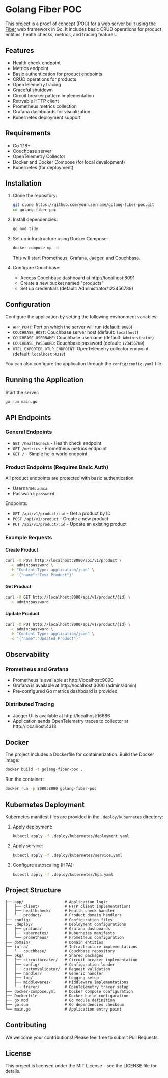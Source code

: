 # Golang Fiber POC

This project is a proof of concept (POC) for a web server built using the [Fiber](https://gofiber.io/) web framework in Go. It includes basic CRUD operations for product entities, health checks, metrics, and tracing features.

## Features

- Health check endpoint
- Metrics endpoint
- Basic authentication for product endpoints
- CRUD operations for products
- OpenTelemetry tracing
- Graceful shutdown
- Circuit breaker pattern implementation
- Retryable HTTP client
- Prometheus metrics collection
- Grafana dashboards for visualization
- Kubernetes deployment support

## Requirements

- Go 1.18+
- Couchbase server
- OpenTelemetry Collector
- Docker and Docker Compose (for local development)
- Kubernetes (for deployment)

## Installation

1. Clone the repository:
    ```sh
    git clone https://github.com/yourusername/golang-fiber-poc.git
    cd golang-fiber-poc
    ```

2. Install dependencies:
    ```sh
    go mod tidy
    ```

3. Set up infrastructure using Docker Compose:
    ```sh
    docker-compose up -d
    ```
   This will start Prometheus, Grafana, Jaeger, and Couchbase.

4. Configure Couchbase:
   - Access Couchbase dashboard at http://localhost:8091
   - Create a new bucket named "products"
   - Set up credentials (default: Administrator/123456789)

## Configuration

Configure the application by setting the following environment variables:

- `APP_PORT`: Port on which the server will run (default: `8080`)
- `COUCHBASE_HOST`: Couchbase server host (default: `localhost`)
- `COUCHBASE_USERNAME`: Couchbase username (default: `Administrator`)
- `COUCHBASE_PASSWORD`: Couchbase password (default: `123456789`)
- `OTEL_EXPORTER_OTLP_ENDPOINT`: OpenTelemetry collector endpoint (default: `localhost:4318`)

You can also configure the application through the `config/config.yaml` file.

## Running the Application

Start the server:
```sh
go run main.go
```

## API Endpoints

### General Endpoints

- `GET /healthcheck` - Health check endpoint
- `GET /metrics` - Prometheus metrics endpoint
- `GET /` - Simple hello world endpoint

### Product Endpoints (Requires Basic Auth)

All product endpoints are protected with basic authentication:
- Username: `admin`
- Password: `password`

Endpoints:
- `GET /api/v1/product/:id` - Get a product by ID
- `POST /api/v1/product` - Create a new product
- `PUT /api/v1/product/:id` - Update an existing product

### Example Requests

#### Create Product
```sh
curl -X POST http://localhost:8080/api/v1/product \
  -u admin:password \
  -H "Content-Type: application/json" \
  -d '{"name":"Test Product"}'
```

#### Get Product
```sh
curl -X GET http://localhost:8080/api/v1/product/{id} \
  -u admin:password
```

#### Update Product
```sh
curl -X PUT http://localhost:8080/api/v1/product/{id} \
  -u admin:password \
  -H "Content-Type: application/json" \
  -d '{"name":"Updated Product"}'
```

## Observability

### Prometheus and Grafana

- Prometheus is available at http://localhost:9090
- Grafana is available at http://localhost:3000 (admin/admin)
- Pre-configured Go metrics dashboard is provided

### Distributed Tracing

- Jaeger UI is available at http://localhost:16686
- Application sends OpenTelemetry traces to collector at http://localhost:4318

## Docker

The project includes a Dockerfile for containerization. Build the Docker image:

```sh
docker build -t golang-fiber-poc .
```

Run the container:
```sh
docker run -p 8080:8080 golang-fiber-poc
```

## Kubernetes Deployment

Kubernetes manifest files are provided in the `.deploy/kubernetes` directory:

1. Apply deployment:
   ```sh
   kubectl apply -f .deploy/kubernetes/deployment.yaml
   ```

2. Apply service:
   ```sh
   kubectl apply -f .deploy/kubernetes/service.yaml
   ```

3. Configure autoscaling (HPA):
   ```sh
   kubectl apply -f .deploy/kubernetes/hpa.yaml
   ```

## Project Structure

```
├── app/                  # Application logic
│   ├── client/           # HTTP client implementations
│   ├── healthcheck/      # Health check handler
│   └── product/          # Product domain handlers
├── config/               # Configuration files
├── .deploy/              # Deployment configurations
│   ├── grafana/          # Grafana dashboards
│   ├── kubernetes/       # Kubernetes manifests
│   └── prometheus/       # Prometheus configuration
├── domain/               # Domain entities
├── infra/                # Infrastructure implementations
│   └── couchbase/        # Couchbase repository
├── pkg/                  # Shared packages
│   ├── circuitbreaker/   # Circuit breaker implementation
│   ├── config/           # Configuration loader
│   ├── customvalidator/  # Request validation
│   ├── handler/          # Generic handler
│   ├── log/              # Logging setup
│   ├── middlewares/      # Middleware implementations
│   └── tracer/           # OpenTelemetry tracer setup
├── docker-compose.yml    # Docker Compose configuration
├── Dockerfile            # Docker build configuration
├── go.mod                # Go module definition
├── go.sum                # Go dependencies checksum
└── main.go               # Application entry point
```

## Contributing

We welcome your contributions! Please feel free to submit Pull Requests.

## License

This project is licensed under the MIT License - see the LICENSE file for details.